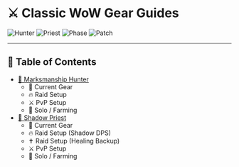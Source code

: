 
# ⚔️ Classic WoW Gear Guides

![Hunter](https://img.shields.io/badge/Class-Hunter-ffcc00?style=for-the-badge&logo=wowl)
![Priest](https://img.shields.io/badge/Class-Priest-ffffff?style=for-the-badge&logo=wowl)
![Phase](https://img.shields.io/badge/Phase-5-red?style=for-the-badge)
![Patch](https://img.shields.io/badge/Patch-1.15.7-blue?style=for-the-badge)

---

## 📑 Table of Contents
- [🏹 Marksmanship Hunter](#-marksmanship-hunter--gear-guide-classic-era-phase-5)  
  - 🎒 Current Gear  
  - 🔥 Raid Setup  
  - ⚔️ PvP Setup  
  - 🌿 Solo / Farming  
- [🔮 Shadow Priest](#-shadow-priest--gear-guide-classic-era-phase-5)  
  - 🎒 Current Gear  
  - 🔥 Raid Setup (Shadow DPS)  
  - ✝️ Raid Setup (Healing Backup)  
  - ⚔️ PvP Setup  
  - 🌿 Solo / Farming  
